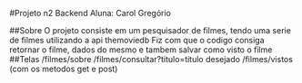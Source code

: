 #Projeto n2 Backend
Aluna: Carol Gregório

##Sobre
O projeto consiste em um pesquisador de filmes, tendo uma serie de filmes utilizando a api themoviedb
Fiz com que o codigo consiga retornar o filme, dados do mesmo e tambem salvar como visto o filme
##Telas
/filmes/sobre
/filmes/consultar?titulo=titulo desejado
/filmes/vistos (com os metodos get e post)
